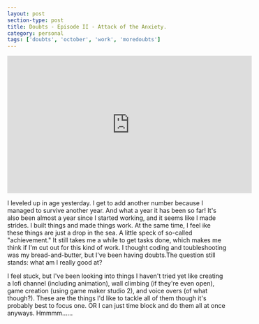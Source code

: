 ```yaml
---
layout: post
section-type: post
title: Doubts - Episode II - Attack of the Anxiety.
category: personal
tags: ['doubts', 'october', 'work', 'moredoubts']
---
```

	
<p>
	<div class="videoWrapper">
	<iframe width="560" height="315" src="https://www.youtube.com/embed/SaaRwKlcNaA" frameborder="0" allow="accelerometer; autoplay; encrypted-media; gyroscope; picture-in-picture" allowfullscreen></iframe>
	</div>
</p>

I leveled up in age yesterday. I get to add another number because I managed to survive another year. And what a year it has been so far! It's also been almost a year since I started working, and it seems like I made strides. I built things and made things work. At the same time, I feel ike these things are just a drop in the sea. A little speck of so-called "achievement." It still takes me a while to get tasks done, which makes me think if I'm cut out for this kind of work. I thought coding and toubleshooting was my bread-and-butter, but I've been having doubts.The question still stands: what am I really good at? 

I feel stuck, but I've been looking into things I haven't tried yet like creating a lofi channel (including animation), wall climbing (if they're even open), game creation (using game maker studio 2), and voice overs (of what though?). These are the things I'd like to tackle all of them though it's probably best to focus one. OR I can just time block and do them all at once anyways. Hmmmm......
